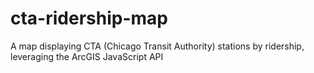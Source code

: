# cta-ridership-map
A map displaying CTA (Chicago Transit Authority) stations by ridership, leveraging the ArcGIS JavaScript API
